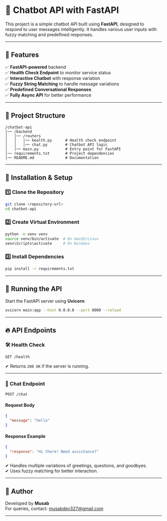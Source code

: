 # 🚀 Chatbot API with FastAPI

This project is a simple chatbot API built using **FastAPI**, designed to respond to user messages intelligently. It handles various user inputs with fuzzy matching and predefined responses.

---

## 📌 Features

✅ **FastAPI-powered** backend  
✅ **Health Check Endpoint** to monitor service status  
✅ **Interactive Chatbot** with response variation  
✅ **Fuzzy String Matching** to handle message variations  
✅ **Predefined Conversational Responses**  
✅ **Fully Async API** for better performance  

---

## 📂 Project Structure

```
/chatbot-api
│── /backend
│   │── /routers
│   │   │── health.py      # Health check endpoint
│   │   │── chat.py        # Chatbot API logic
│   │── main.py            # Entry point for FastAPI
│── requirements.txt       # Project dependencies
│── README.md              # Documentation
```

---

## 🔧 Installation & Setup

### **1️⃣ Clone the Repository**
```bash
git clone <repository-url>
cd chatbot-api
```

### **2️⃣ Create Virtual Environment**
```bash
python -m venv venv
source venv/bin/activate  # On macOS/Linux
venv\Scripts\activate     # On Windows
```

### **3️⃣ Install Dependencies**
```bash
pip install -r requirements.txt
```

---

## 🚀 Running the API

Start the FastAPI server using **Uvicorn**:
```bash
uvicorn main:app --host 0.0.0.0 --port 8000 --reload
```

---

## 🔥 API Endpoints

### **🛠 Health Check**
```http
GET /health
```
✔ Returns `200 OK` if the server is running.

---

### **💬 Chat Endpoint**
```http
POST /chat
```
#### **Request Body**
```json
{
  "message": "hello"
}
```

#### **Response Example**
```json
{
  "response": "Hi there! Need assistance?"
}
```

✔ Handles multiple variations of greetings, questions, and goodbyes.  
✔ Uses fuzzy matching for better interaction.

---

## 📌 Author

Developed by **Musab**  
For queries, contact: musabdev327@gmail.com  

---
